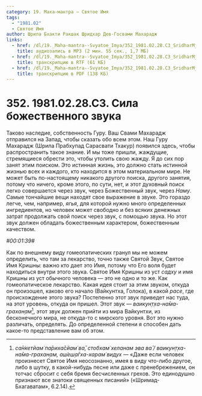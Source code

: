 ```yaml
---
category: 19. Маха-мантра — Святое Имя
tags:
  - "1981.02"
  - Святое Имя
author: Шрила Бхакти Ракшак Шридхар Дев-Госвами Махарадж
links:
  - href: /dl/19._Maha-mantra--Svyatoe_Imya/352_1981.02.28.C3_SridharMj_Sila_bojestvennogo_zvuka.mp3
    title: аудиозапись в MP3 (2 мин. 55 сек., 1,7 МБ)
  - href: /dl/19._Maha-mantra--Svyatoe_Imya/352_1981.02.28.C3_SridharMj_Sila_bojestvennogo_zvuka.rtf
    title: транскрипцию в RTF (61 КБ)
  - href: /dl/19._Maha-mantra--Svyatoe_Imya/352_1981.02.28.C3_SridharMj_Sila_bojestvennogo_zvuka.pdf
    title: транскрипцию в PDF (138 КБ)
---
```


# 352. 1981.02.28.C3. Сила божественного звука

Таково наследие, собственность Гуру. Ваш Свами Махарадж отправился на Запад, чтобы сказать обо всем этом. Наш Гуру Махарадж (Шрила Прабхупад Сарасвати Тхакур) появился здесь, чтобы распространить такое знание. И мы тоже пришли, жаждущие, стремящиеся обрести это, чтобы утолить свою жажду. Я до сих пор занят этим поиском. Это истинная жизнь, это должно стать истинной жизнью всех и каждого, кто находится в этом материальном мире. Не может быть по-настоящему никакого другого поиска, другого занятия, потому что ничего, кроме этого, по сути, нет, и этот духовный поиск легко совершается через звук, через Божественный звук, через *Наму*. Самые тончайшие вещи находят свое выражение в звуке. Это гораздо легче, чем, например, *ягья*, для которой нужно много определенных ингредиентов, но человек может свободно и без всяких денежных затрат продолжать свой поиск через звук, с помощью звука. Но этот звук должен обладать божественным характером, божественным качеством.

*#00:01:39#*

Как по внешнему виду гомеопатических гранул мы не можем определить, что там за лекарство, точно также Святой Звук, Святое Имя Кришны: важно кто дает это Имя, потому что Его воля будет находиться внутри этого звука. Святое Имя Кришны из уст *садху* и имя Кришны из уст обычного человека — это не одно и то же. Как гомеопатическое лекарство. Какая идея стоит за этим звуком, откуда он произошел, каково его начало (Вайкунтха, Голока), в какой *расе*, где происхождение этого звука? Постепенно этот звук приведет нас туда, на этот уровень, откуда он пришел. Этот звук — *ваикун̣т̣ха-на̄ма-грахан̣ам*[^_ftn1], этот звук должен прийти из мира Вайкунтхи, из бесконечного мира, не откуда-то с мирского уровня. Вот это нужно различать, определять. До определенной степени я способен дать какое-то представление вам об этом.



[^_ftn1]: *са̄н̇кетйам̇ па̄риха̄сйам̇ ва̄, стобхам̇ хеланам эва ва̄ / ваикун̣т̣ха-на̄ма-грахан̣ам, аш́еш̣а̄гха-харам̇ видух* — «Даже если человек произнесет Святое Имя неосознанно, имея в виду что-либо другое, либо в шутку, в какой-нибудь песне или даже с пренебрежением, он тотчас сбросит с себя бремя бесчисленных грехов. Это единодушно признают все знатоки священных писаний» («Шримад-Бхагаватам», 6.2.14).

